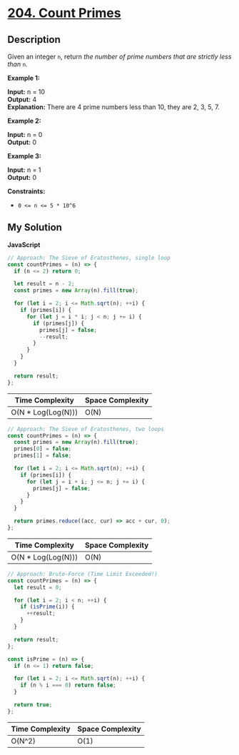 # [204. Count Primes](https://leetcode.com/problems/count-primes)

## Description

Given an integer `n`, return _the number of prime numbers that are strictly less than_ `n`.

**Example 1:**

**Input:** n = 10  
**Output:** 4  
**Explanation:** There are 4 prime numbers less than 10, they are 2, 3, 5, 7.

**Example 2:**

**Input:** n = 0  
**Output:** 0

**Example 3:**

**Input:** n = 1  
**Output:** 0

**Constraints:**

- `0 <= n <= 5 * 10^6`

## My Solution

**JavaScript**

```js
// Approach: The Sieve of Eratosthenes, single loop
const countPrimes = (n) => {
  if (n <= 2) return 0;

  let result = n - 2;
  const primes = new Array(n).fill(true);

  for (let i = 2; i <= Math.sqrt(n); ++i) {
    if (primes[i]) {
      for (let j = i * i; j < n; j += i) {
        if (primes[j]) {
          primes[j] = false;
          --result;
        }
      }
    }
  }

  return result;
};
```

| Time Complexity     | Space Complexity |
| ------------------- | ---------------- |
| O(N \* Log(Log(N))) | O(N)             |

```js
// Approach: The Sieve of Eratosthenes, two loops
const countPrimes = (n) => {
  const primes = new Array(n).fill(true);
  primes[0] = false;
  primes[1] = false;

  for (let i = 2; i <= Math.sqrt(n); ++i) {
    if (primes[i]) {
      for (let j = i + i; j <= n; j += i) {
        primes[j] = false;
      }
    }
  }

  return primes.reduce((acc, cur) => acc + cur, 0);
};
```

| Time Complexity     | Space Complexity |
| ------------------- | ---------------- |
| O(N \* Log(Log(N))) | O(N)             |

```js
// Approach: Brute-Force (Time Limit Exceeded!)
const countPrimes = (n) => {
  let result = 0;

  for (let i = 2; i < n; ++i) {
    if (isPrime(i)) {
      ++result;
    }
  }

  return result;
};

const isPrime = (n) => {
  if (n <= 1) return false;

  for (let i = 2; i <= Math.sqrt(n); ++i) {
    if (n % i === 0) return false;
  }

  return true;
};
```

| Time Complexity | Space Complexity |
| --------------- | ---------------- |
| O(N^2)          | O(1)             |
